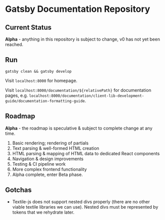 # Gatsby Documentation Repository

## Current Status

**Alpha** - anything in this repository is subject to change, v0 has not yet been reached.

## Run

`gatsby clean && gatsby develop`

Visit `localhost:8000` for homepage.

Visit `localhost:8000/documentation/${relativePath}` for documentation pages, e.g. `localhost:8000/documentation/client-lib-development-guide/documentation-formatting-guide`.

## Roadmap

**Alpha** - the roadmap is speculative &amp; subject to complete change at any time.

1. Basic rendering; rendering of partials
2. Text parsing &amp; well-formed HTML creation
3. HTML parsing &amp; mapping of HTML data to dedicated React components
4. Navigation &amp; design improvements
5. Testing &amp; CI pipeline work
6. More complex frontend functionality
7. Alpha complete, enter Beta phase.

## Gotchas

- Textile-js does not support nested divs properly (there are no other viable textile libraries we can use). Nested divs must be represented by tokens that we rehydrate later.